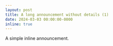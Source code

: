 ```yaml
---
layout: post
title: A long announcement without details (1)
date: 2024-03-03 00:00:00-0000
inline: true
---
```


A simple inline announcement.
